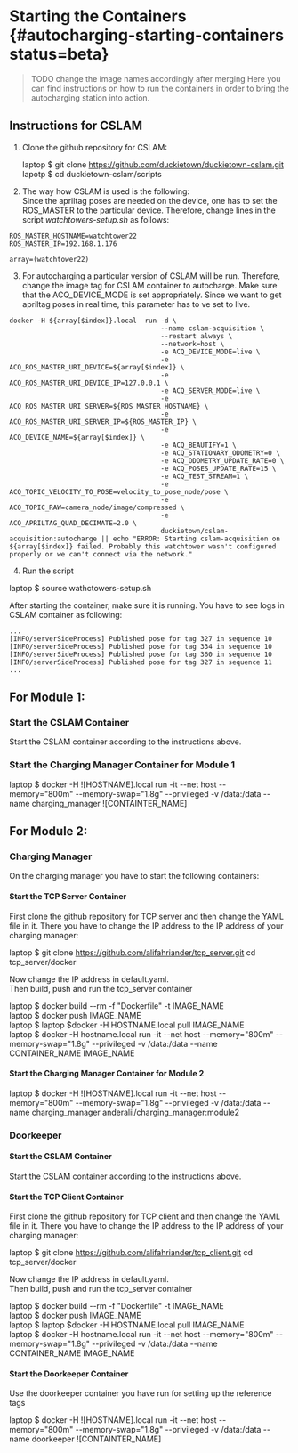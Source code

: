 # Starting the Containers {#autocharging-starting-containers status=beta}
>TODO change the image names accordingly after merging
Here you can find instructions on how to run the containers in order to bring the autocharging station into action.

## Instructions for CSLAM 
1) Clone the github repository for CSLAM:

    laptop $ git clone https://github.com/duckietown/duckietown-cslam.git  
    lapotp $ cd duckietown-cslam/scripts 

2) The way how CSLAM is used is the following:  
Since the apriltag poses are needed on the device, one has to set the ROS_MASTER to the particular device. Therefore,
change lines in the script _watchtowers-setup.sh_ as follows:

```
ROS_MASTER_HOSTNAME=watchtower22  
ROS_MASTER_IP=192.168.1.176

array=(watchtower22)
```  
3) For autocharging a particular version of CSLAM will be run. Therefore, change the image tag for CSLAM container to autocharge. Make sure that the ACQ_DEVICE_MODE is set appropriately. Since we want to get apriltag poses in real time, this parameter has to ve set to live.


```
docker -H ${array[$index]}.local  run -d \
                                      --name cslam-acquisition \
                                      --restart always \
                                      --network=host \
                                      -e ACQ_DEVICE_MODE=live \
                                      -e ACQ_ROS_MASTER_URI_DEVICE=${array[$index]} \
                                      -e ACQ_ROS_MASTER_URI_DEVICE_IP=127.0.0.1 \
                                      -e ACQ_SERVER_MODE=live \
                                      -e ACQ_ROS_MASTER_URI_SERVER=${ROS_MASTER_HOSTNAME} \
                                      -e ACQ_ROS_MASTER_URI_SERVER_IP=${ROS_MASTER_IP} \
                                      -e ACQ_DEVICE_NAME=${array[$index]} \
                                      -e ACQ_BEAUTIFY=1 \
                                      -e ACQ_STATIONARY_ODOMETRY=0 \
                                      -e ACQ_ODOMETRY_UPDATE_RATE=0 \
                                      -e ACQ_POSES_UPDATE_RATE=15 \
                                      -e ACQ_TEST_STREAM=1 \
                                      -e ACQ_TOPIC_VELOCITY_TO_POSE=velocity_to_pose_node/pose \
                                      -e ACQ_TOPIC_RAW=camera_node/image/compressed \
                                      -e ACQ_APRILTAG_QUAD_DECIMATE=2.0 \
                                      duckietown/cslam-acquisition:autocharge || echo "ERROR: Starting cslam-acquisition on ${array[$index]} failed. Probably this watchtower wasn't configured properly or we can't connect via the network."
```

4) Run the script 

  laptop $ source wathctowers-setup.sh 
  
After starting the container, make sure it is running. You have to see logs in CSLAM container as following:

```
...
[INFO/serverSideProcess] Published pose for tag 327 in sequence 10
[INFO/serverSideProcess] Published pose for tag 334 in sequence 10
[INFO/serverSideProcess] Published pose for tag 360 in sequence 10
[INFO/serverSideProcess] Published pose for tag 327 in sequence 11
...

```


## For Module 1:

### Start the CSLAM Container
Start the CSLAM container according to the instructions above.

### Start the Charging Manager Container for Module 1

laptop $ docker -H ![HOSTNAME].local run -it --net host --memory="800m" --memory-swap="1.8g" --privileged -v /data:/data --name charging_manager ![CONTAINTER_NAME] 

## For Module 2:

### Charging Manager  
On the charging manager you have to start the following containers: 

#### Start the TCP Server Container 

First clone the github repository for TCP server and then change the YAML file in it. There you have to change the IP address to the IP address of your charging manager:

  laptop $ git clone https://github.com/alifahriander/tcp_server.git
  cd tcp_server/docker 

Now change the IP address in default.yaml.  
Then build, push and run the tcp_server container 

  laptop $ docker build --rm -f "Dockerfile" -t IMAGE_NAME  
  laptop $ docker push IMAGE_NAME  
  laptop $ laptop $docker -H HOSTNAME.local pull IMAGE_NAME  
  laptop $ docker -H hostname.local run -it --net host --memory="800m" --memory-swap="1.8g" --privileged -v /data:/data --name CONTAINER_NAME IMAGE_NAME


#### Start the Charging Manager Container for Module 2

laptop $ docker -H ![HOSTNAME].local run -it --net host --memory="800m" --memory-swap="1.8g" --privileged -v /data:/data --name charging_manager  anderalii/charging_manager:module2

### Doorkeeper 

#### Start the CSLAM Container  
Start the CSLAM container according to the instructions above.

#### Start the TCP Client Container 

First clone the github repository for TCP client and then change the YAML file in it. There you have to change the IP address to the IP address of your charging manager:

  laptop $ git clone https://github.com/alifahriander/tcp_client.git
  cd tcp_server/docker 

Now change the IP address in default.yaml.  
Then build, push and run the tcp_server container 

  laptop $ docker build --rm -f "Dockerfile" -t IMAGE_NAME  
  laptop $ docker push IMAGE_NAME  
  laptop $ laptop $docker -H HOSTNAME.local pull IMAGE_NAME  
  laptop $ docker -H hostname.local run -it --net host --memory="800m" --memory-swap="1.8g" --privileged -v /data:/data --name CONTAINER_NAME IMAGE_NAME  


#### Start the Doorkeeper Container  
Use the doorkeeper container you have run for setting up the reference tags 

laptop $ docker -H ![HOSTNAME].local run -it --net host --memory="800m" --memory-swap="1.8g" --privileged -v /data:/data --name doorkeeper ![CONTAINTER_NAME] 
